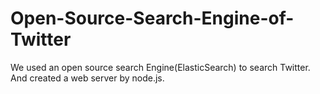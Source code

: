 # Open-Source-Search-Engine-of-Twitter
We used an open source search Engine(ElasticSearch) to search Twitter. And created a web server by node.js.  
